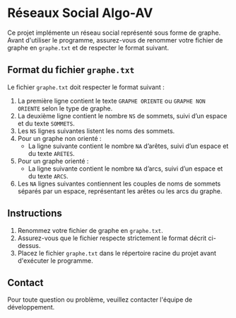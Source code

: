 # Réseaux Social Algo-AV

Ce projet implémente un réseau social représenté sous forme de graphe. Avant d'utiliser le programme, assurez-vous de renommer votre fichier de graphe en `graphe.txt` et de respecter le format suivant.

## Format du fichier `graphe.txt`

Le fichier `graphe.txt` doit respecter le format suivant :

1. La première ligne contient le texte `GRAPHE ORIENTE` ou `GRAPHE NON ORIENTE` selon le type de graphe.
2. La deuxième ligne contient le nombre `NS` de sommets, suivi d’un espace et du texte `SOMMETS`.
3. Les `NS` lignes suivantes listent les noms des sommets.
4. Pour un graphe non orienté :
   - La ligne suivante contient le nombre `NA` d’arêtes, suivi d’un espace et du texte `ARETES`.
5. Pour un graphe orienté :
   - La ligne suivante contient le nombre `NA` d’arcs, suivi d’un espace et du texte `ARCS`.
6. Les `NA` lignes suivantes contiennent les couples de noms de sommets séparés par un espace, représentant les arêtes ou les arcs du graphe.

## Instructions

1. Renommez votre fichier de graphe en `graphe.txt`.
2. Assurez-vous que le fichier respecte strictement le format décrit ci-dessus.
3. Placez le fichier `graphe.txt` dans le répertoire racine du projet avant d'exécuter le programme.

## Contact

Pour toute question ou problème, veuillez contacter l'équipe de développement.